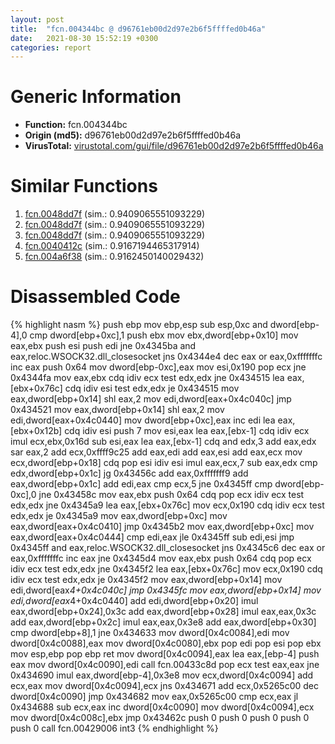 ```yaml
---
layout: post
title:  "fcn.004344bc @ d96761eb00d2d97e2b6f5ffffed0b46a"
date:   2021-08-30 15:52:19 +0300
categories: report
---
```


# Generic Information
- **Function:** fcn.004344bc
- **Origin (md5):** d96761eb00d2d97e2b6f5ffffed0b46a
- **VirusTotal:** [virustotal.com/gui/file/d96761eb00d2d97e2b6f5ffffed0b46a][virustotal_ref]



# Similar Functions

1. [fcn.0048dd7f][similar_1_ref] (sim.: 0.9409065551093229)
2. [fcn.0048dd7f][similar_2_ref] (sim.: 0.9409065551093229)
3. [fcn.0048dd7f][similar_3_ref] (sim.: 0.9409065551093229)
4. [fcn.0040412c][similar_4_ref] (sim.: 0.9167194465317914)
5. [fcn.004a6f38][similar_5_ref] (sim.: 0.9162450140029432)


# Disassembled Code

{% highlight nasm %}
push ebp
mov ebp,esp
sub esp,0xc
and dword[ebp-4],0
cmp dword[ebp+0xc],1
push ebx
mov ebx,dword[ebp+0x10]
mov eax,ebx
push esi
push edi
jne 0x4345ba
and eax,reloc.WSOCK32.dll_closesocket
jns 0x4344e4
dec eax
or eax,0xfffffffc
inc eax
push 0x64
mov dword[ebp-0xc],eax
mov esi,0x190
pop ecx
jne 0x4344fa
mov eax,ebx
cdq 
idiv ecx
test edx,edx
jne 0x434515
lea eax,[ebx+0x76c]
cdq 
idiv esi
test edx,edx
je 0x434515
mov eax,dword[ebp+0x14]
shl eax,2
mov edi,dword[eax+0x4c040c]
jmp 0x434521
mov eax,dword[ebp+0x14]
shl eax,2
mov edi,dword[eax+0x4c0440]
mov dword[ebp+0xc],eax
inc edi
lea eax,[ebx+0x12b]
cdq 
idiv esi
push 7
mov esi,eax
lea eax,[ebx-1]
cdq 
idiv ecx
imul ecx,ebx,0x16d
sub esi,eax
lea eax,[ebx-1]
cdq 
and edx,3
add eax,edx
sar eax,2
add ecx,0xffff9c25
add eax,edi
add eax,esi
add eax,ecx
mov ecx,dword[ebp+0x18]
cdq 
pop esi
idiv esi
imul eax,ecx,7
sub eax,edx
cmp edx,dword[ebp+0x1c]
jg 0x43456c
add eax,0xfffffff9
add eax,dword[ebp+0x1c]
add edi,eax
cmp ecx,5
jne 0x4345ff
cmp dword[ebp-0xc],0
jne 0x43458c
mov eax,ebx
push 0x64
cdq 
pop ecx
idiv ecx
test edx,edx
jne 0x4345a9
lea eax,[ebx+0x76c]
mov ecx,0x190
cdq 
idiv ecx
test edx,edx
je 0x4345a9
mov eax,dword[ebp+0xc]
mov eax,dword[eax+0x4c0410]
jmp 0x4345b2
mov eax,dword[ebp+0xc]
mov eax,dword[eax+0x4c0444]
cmp edi,eax
jle 0x4345ff
sub edi,esi
jmp 0x4345ff
and eax,reloc.WSOCK32.dll_closesocket
jns 0x4345c6
dec eax
or eax,0xfffffffc
inc eax
jne 0x4345d4
mov eax,ebx
push 0x64
cdq 
pop ecx
idiv ecx
test edx,edx
jne 0x4345f2
lea eax,[ebx+0x76c]
mov ecx,0x190
cdq 
idiv ecx
test edx,edx
je 0x4345f2
mov eax,dword[ebp+0x14]
mov edi,dword[eax*4+0x4c040c]
jmp 0x4345fc
mov eax,dword[ebp+0x14]
mov edi,dword[eax*4+0x4c0440]
add edi,dword[ebp+0x20]
imul eax,dword[ebp+0x24],0x3c
add eax,dword[ebp+0x28]
imul eax,eax,0x3c
add eax,dword[ebp+0x2c]
imul eax,eax,0x3e8
add eax,dword[ebp+0x30]
cmp dword[ebp+8],1
jne 0x434633
mov dword[0x4c0084],edi
mov dword[0x4c0088],eax
mov dword[0x4c0080],ebx
pop edi
pop esi
pop ebx
mov esp,ebp
pop ebp
ret 
mov dword[0x4c0094],eax
lea eax,[ebp-4]
push eax
mov dword[0x4c0090],edi
call fcn.00433c8d
pop ecx
test eax,eax
jne 0x434690
imul eax,dword[ebp-4],0x3e8
mov ecx,dword[0x4c0094]
add ecx,eax
mov dword[0x4c0094],ecx
jns 0x434671
add ecx,0x5265c00
dec dword[0x4c0090]
jmp 0x434682
mov eax,0x5265c00
cmp ecx,eax
jl 0x434688
sub ecx,eax
inc dword[0x4c0090]
mov dword[0x4c0094],ecx
mov dword[0x4c008c],ebx
jmp 0x43462c
push 0
push 0
push 0
push 0
push 0
call fcn.00429006
int3 
{% endhighlight %}


[similar_1_ref]: /report/fcn.0048dd7f@912f1d013a0d6151bc7a7cef6da1b2a0
[similar_2_ref]: /report/fcn.0048dd7f@fb9b7d22bc1c143ac66b0575cbdd088d
[similar_3_ref]: /report/fcn.0048dd7f@152885a790b99953ce23874f0947b7bd
[similar_4_ref]: /report/fcn.0040412c@d4e56c7d970c209a3a2b3c4b4cc5e586
[similar_5_ref]: /report/fcn.004a6f38@3e981d1767f44f5fe2446a49ffe52f4e
[virustotal_ref]: https://www.virustotal.com/gui/file/d96761eb00d2d97e2b6f5ffffed0b46a